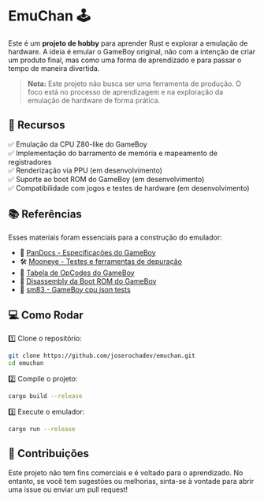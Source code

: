 # EmuChan 🕹️

Este é um **projeto de hobby** para aprender Rust e explorar a emulação de hardware. A ideia é emular o GameBoy original, não com a intenção de criar um produto final, mas como uma forma de aprendizado e para passar o tempo de maneira divertida.

> **Nota:** Este projeto não busca ser uma ferramenta de produção. O foco está no processo de aprendizagem e na exploração da emulação de hardware de forma prática.

## 🚀 Recursos

✅ Emulação da CPU Z80-like do GameBoy  
✅ Implementação do barramento de memória e mapeamento de registradores  
✅ Renderização via PPU (em desenvolvimento)  
✅ Suporte ao boot ROM do GameBoy (em desenvolvimento)  
✅ Compatibilidade com jogos e testes de hardware (em desenvolvimento)

## 📚 Referências

Esses materiais foram essenciais para a construção do emulador:

- 📖 [PanDocs - Especificações do GameBoy](https://gbdev.io/pandocs/Specifications.html)
- 🛠️ [Mooneye - Testes e ferramentas de depuração](https://github.com/Gekkio/mooneye-gb)
- 🔢 [Tabela de OpCodes do GameBoy](https://izik1.github.io/gbops/index.html)
- 🏁 [Disassembly da Boot ROM do GameBoy](https://gist.github.com/drhelius/6063288)
- 🏁 [sm83 - GameBoy cpu json tests](https://github.com/SingleStepTests/sm83)

## 💻 Como Rodar

1️⃣ Clone o repositório:

```sh
git clone https://github.com/joserochadev/emuchan.git
cd emuchan
```

2️⃣ Compile o projeto:

```sh
cargo build --release
```

3️⃣ Execute o emulador:

```sh
cargo run --release
```

## 📌 Contribuições

Este projeto não tem fins comerciais e é voltado para o aprendizado. No entanto, se você tem sugestões ou melhorias, sinta-se à vontade para abrir uma issue ou enviar um pull request!
